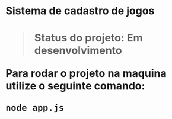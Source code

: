 <h1>Sistema de cadastro de jogos<h1>

<!-- # Sistema de cadastro de jogos-->

> Status do projeto: Em desenvolvimento

Para rodar o projeto na maquina utilize o seguinte comando:

```
node app.js
````
